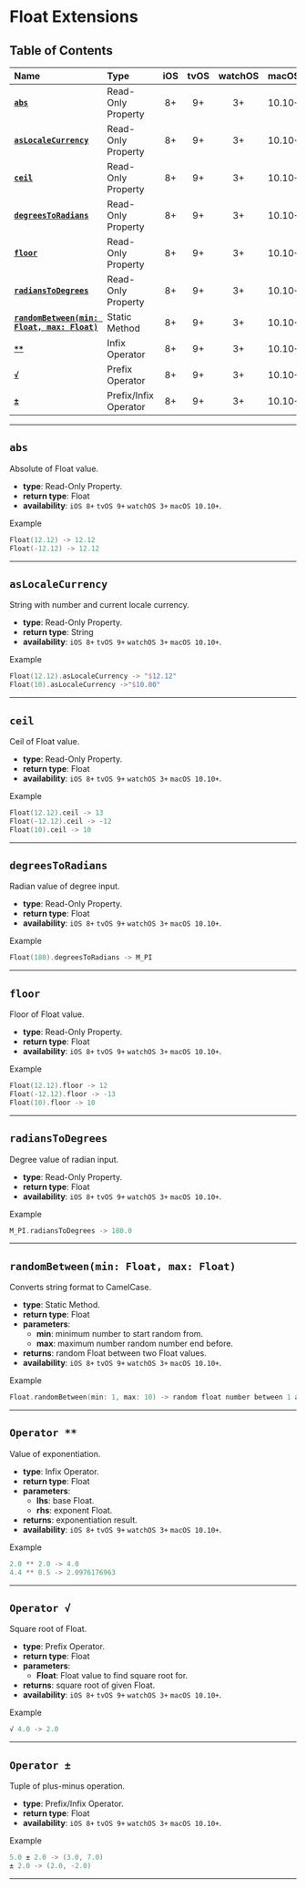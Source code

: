 # Float Extensions


## Table of Contents

| Name | Type | iOS | tvOS | watchOS | macOS |
|:--- | :--- | :---: | :---: | :---: | :---: |
| [**`abs`**](#abs) | Read-Only Property | 8+ | 9+ | 3+ | 10.10+ |
| [**`asLocaleCurrency`**](#aslocalecurrency) | Read-Only Property | 8+ | 9+ | 3+ | 10.10+ |
| [**`ceil`**](#ceil) | Read-Only Property | 8+ | 9+ | 3+ | 10.10+ |
| [**`degreesToRadians`**](#degreestoradians) | Read-Only Property | 8+ | 9+ | 3+ | 10.10+ |
| [**`floor`**](#floor) | Read-Only Property | 8+ | 9+ | 3+ | 10.10+ |
| [**`radiansToDegrees`**](#radianstodegrees) | Read-Only Property | 8+ | 9+ | 3+ | 10.10+ |
| [**`randomBetween(min: Float, max: Float)`**](#randombetweenmin-float-max-float) | Static Method | 8+ | 9+ | 3+ | 10.10+ |
| [**` ** `**](#operator-) | Infix Operator | 8+ | 9+ | 3+ | 10.10+ |
| [**`√`**](#operator--1) | Prefix Operator | 8+ | 9+ | 3+ | 10.10+ |
| [**`±`**](#operator--2) | Prefix/Infix Operator | 8+ | 9+ | 3+ | 10.10+ |


---


## `abs`
Absolute of Float value.

 - **type**: Read-Only Property.
 - **return type**: Float
 - **availability**: `iOS 8+` `tvOS 9+` `watchOS 3+` `macOS 10.10+`.

Example

```swift
Float(12.12) -> 12.12
Float(-12.12) -> 12.12
```


---


## `asLocaleCurrency`
String with number and current locale currency.

 - **type**: Read-Only Property.
 - **return type**: String
 - **availability**: `iOS 8+` `tvOS 9+` `watchOS 3+` `macOS 10.10+`.

Example

```swift
Float(12.12).asLocaleCurrency -> "$12.12"
Float(10).asLocaleCurrency ->"$10.00"
```


---


## `ceil`
Ceil of Float value.

 - **type**: Read-Only Property.
 - **return type**: Float
 - **availability**: `iOS 8+` `tvOS 9+` `watchOS 3+` `macOS 10.10+`.

Example

```swift
Float(12.12).ceil -> 13
Float(-12.12).ceil -> -12
Float(10).ceil -> 10
```


---


## `degreesToRadians`
Radian value of degree input.

 - **type**: Read-Only Property.
 - **return type**: Float
 - **availability**: `iOS 8+` `tvOS 9+` `watchOS 3+` `macOS 10.10+`.

Example

```swift
Float(180).degreesToRadians -> M_PI
```


---


## `floor`
Floor of Float value.

 - **type**: Read-Only Property.
 - **return type**: Float
 - **availability**: `iOS 8+` `tvOS 9+` `watchOS 3+` `macOS 10.10+`.

Example

```swift
Float(12.12).floor -> 12
Float(-12.12).floor -> -13
Float(10).floor -> 10
```


---


## `radiansToDegrees`
Degree value of radian input.

 - **type**: Read-Only Property.
 - **return type**: Float
 - **availability**: `iOS 8+` `tvOS 9+` `watchOS 3+` `macOS 10.10+`.

Example

```swift
M_PI.radiansToDegrees -> 180.0
```


---


## `randomBetween(min: Float, max: Float)`
Converts string format to CamelCase.

 - **type**: Static Method.
 - **return type**: Float
 - **parameters**:
 	- **min**: minimum number to start random from.
 	- **max**: maximum number random number end before.
 - **returns**: random Float between two Float values.
 - **availability**: `iOS 8+` `tvOS 9+` `watchOS 3+` `macOS 10.10+`.

Example

```swift
Float.randomBetween(min: 1, max: 10) -> random float number between 1 and 10

```


---


## `Operator **`
Value of exponentiation.

 - **type**: Infix Operator.
 - **return type**: Float
 - **parameters**:
 	- **lhs**: base Float.
 	- **rhs**: exponent Float.
 - **returns**: exponentiation result.
 - **availability**: `iOS 8+` `tvOS 9+` `watchOS 3+` `macOS 10.10+`.

Example

```swift
2.0 ** 2.0 -> 4.0
4.4 ** 0.5 -> 2.0976176963
```


---


## `Operator √`
Square root of Float.

 - **type**: Prefix Operator.
 - **return type**: Float
 - **parameters**:
 	- **Float**: Float value to find square root for.
 - **returns**: square root of given Float.
 - **availability**: `iOS 8+` `tvOS 9+` `watchOS 3+` `macOS 10.10+`.

Example

```swift
√ 4.0 -> 2.0
```


---


## `Operator ±`
Tuple of plus-minus operation.

 - **type**: Prefix/Infix Operator.
 - **return type**: Float
 - **availability**: `iOS 8+` `tvOS 9+` `watchOS 3+` `macOS 10.10+`.

Example

```swift
5.0 ± 2.0 -> (3.0, 7.0)
± 2.0 -> (2.0, -2.0)
```


---
